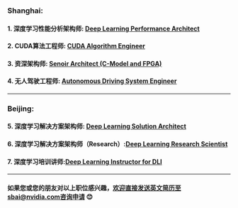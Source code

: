 
### Shanghai:
#### 1. 深度学习性能分析架构师: [Deep Learning Performance Architect](/深度学习性能分析架构师.md)
#### 2. CUDA算法工程师: [CUDA Algorithm Engineer](/CUDA_Algorithm_Engineer.md)
#### 3. 资深架构师: [Senoir Architect (C-Model and FPGA)](/Senior_Pre-silicon_C-Model_and_FPGA_Prototype_Architect.md)
#### 4. 无人驾驶工程师: [Autonomous Driving System Engineer](/无人驾驶系统工程师.md)
____
### Beijing:
#### 5. 深度学习解决方案架构师: [Deep Learning Solution Architect](/深度学习解决方案架构师.md)
#### 6. 深度学习解决方案架构师（Research）:[Deep Learning Research Scientist](/深度学习解决方案架构师(Research).md)
#### 7. 深度学习培训讲师:[Deep Learning Instructor for DLI](/深度学习培训讲师.md)

____
#### 如果您或您的朋友对以上职位感兴趣，欢迎直接发送英文简历至sbai@nvidia.com咨询申请 :blush:

